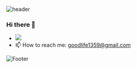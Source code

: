 ![header](https://capsule-render.vercel.app/api?type=wave&color=auto&height=300&section=header)
### Hi there 👋

<!--
**meeyoungchoi/meeyoungchoi** is a ✨ _special_ ✨ repository because its `README.md` (this file) appears on your GitHub profile.

Here are some ideas to get you started:-->
- <a href="https://github.com/meeyoungchoi"><img src="https://hits.seeyoufarm.com/api/count/incr/badge.svg?url=https%3A%2F%2Fgithub.com%2Fseondal&count_bg=%23000000&title_bg=%23000000&icon=github.svg&icon_color=%23E7E7E7&title=GitHub&edge_flat=false)"/></a>
- 📫 How to reach me: goodlife1359@gmail.com

![Footer](https://capsule-render.vercel.app/api?type=waving&color=auto&height=200&section=footer)
